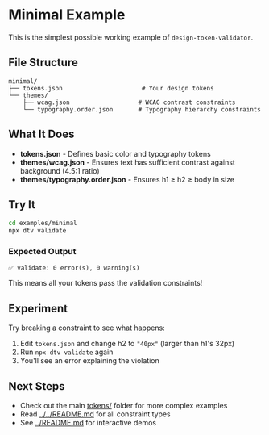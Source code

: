 # Minimal Example

This is the simplest possible working example of `design-token-validator`.

## File Structure

```
minimal/
├── tokens.json                      # Your design tokens
└── themes/
    ├── wcag.json                   # WCAG contrast constraints
    └── typography.order.json       # Typography hierarchy constraints
```

## What It Does

- **tokens.json** - Defines basic color and typography tokens
- **themes/wcag.json** - Ensures text has sufficient contrast against background (4.5:1 ratio)
- **themes/typography.order.json** - Ensures h1 ≥ h2 ≥ body in size

## Try It

```bash
cd examples/minimal
npx dtv validate
```

### Expected Output

```
✅ validate: 0 error(s), 0 warning(s)
```

This means all your tokens pass the validation constraints!

## Experiment

Try breaking a constraint to see what happens:

1. Edit `tokens.json` and change h2 to `"40px"` (larger than h1's 32px)
2. Run `npx dtv validate` again
3. You'll see an error explaining the violation

## Next Steps

- Check out the main [tokens/](../../tokens/) folder for more complex examples
- Read [../../README.md](../../README.md) for all constraint types
- See [../README.md](../README.md) for interactive demos
